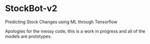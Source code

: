 # StockBot-v2
 Predicting Stock Changes using ML through Tensorflow

Apologies for the messy code, this is a work in progress and all of the models are prototypes.
